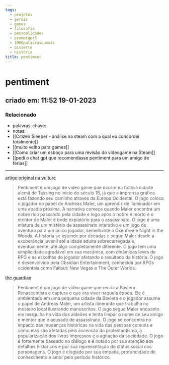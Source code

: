 ```yaml
---
tags:
  - projetos
  - gerais
  - games
  - filosofia
  - pessoalidades
  - promptgpt3
  - 1000palavrasoumais
  - disserte
  - história
title: pentiment
---
```

# pentiment
## criado em: 11:52 19-01-2023

### Relacionado
- palavras-chave: 
- notas: 
- [[Citizen Sleeper - análise na steam com a qual eu concordei totalmente]]
- [[muito velho para games]]
- [[Como criar um esboço para uma revisão do videogame na Steam]]
- [[pedi o chat gpt que recomendasse pentiment para um amigo de férias]]
---

[artigo original na vulture](https://www.vulture.com/2022/11/pentiment-review-xbox.html)

>Pentiment é um jogo de vídeo game que ocorre na fictícia cidade alemã de Tassing no início do século 16, já que a imprensa gráfica está fazendo seu caminho através da Europa Ocidental. O jogo coloca o jogador no papel de Andreas Maler, um aprendiz de iluminador em uma abadia próxima. A narrativa começa quando Maler encontra um nobre rico passando pela cidade e logo após o nobre é morto e o mentor de Maler é bode expiatório para o assassinato. O jogo é uma mistura de um mistério de assassinato interativo e um jogo de aventura para um único jogador, semelhante a Oxenfree e Night in the Woods. A história se estende por décadas e segue Maler desde a exuberância juvenil até a idade adulta sobrecarregada e, eventualmente, até algo completamente diferente. O jogo tem uma simplicidade agradável em sua mecânica, com dinâmicas leves de RPG e as escolhas do jogador afetando o resultado da história. O jogo é desenvolvido pela Obsidian Entertainment, conhecida por RPGs ocidentais como Fallout: New Vegas e The Outer Worlds.


[the guardian](https://www.theguardian.com/games/2022/nov/14/pentiment-review-a-renaissance-mystery-with-an-eye-for-historical-detail)
>Pentiment é um jogo de vídeo game que recria a Baviera Renascentista e captura o que era viver naquela época. Ele é ambientado em uma pequena cidade da Baviera e o jogador assume o papel de Andreas Maler, um artista itinerante que trabalha no mosteiro local ilustrando manuscritos. O jogo segue Maler enquanto ele mergulha na vida dos aldeões e tenta limpar o nome de seu amigo e mentor que é acusado de assassinato. O jogo se concentra no impacto das mudanças históricas na vida das pessoas comuns e como elas são afetadas pela ascensão do protestantismo, a popularização dos livros impressos e a agitação da sociedade. O jogo é fortemente baseado no diálogo e é notado por sua atenção aos detalhes históricos e por sua representação do status social dos personagens. O jogo é elogiado por sua empatia, profundidade de conhecimento e amor pelo período histórico.


